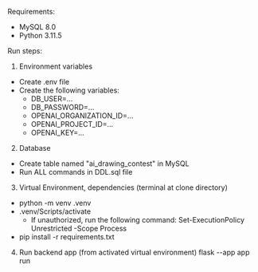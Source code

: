 Requirements:
- MySQL 8.0
- Python 3.11.5

Run steps:
1. Environment variables
- Create .env file
- Create the following variables:
  + DB_USER=...
  + DB_PASSWORD=...
  + OPENAI_ORGANIZATION_ID=...
  + OPENAI_PROJECT_ID=...
  + OPENAI_KEY=...

2. Database
- Create table named "ai_drawing_contest" in MySQL
- Run ALL commands in DDL.sql file

3. Virtual Environment, dependencies (terminal at clone directory)
- python -m venv .venv
- .venv/Scripts/activate
   + If unauthorized, run the following command: Set-ExecutionPolicy Unrestricted -Scope Process
- pip install -r requirements.txt

4. Run backend app (from activated virtual environment)
flask --app app run
